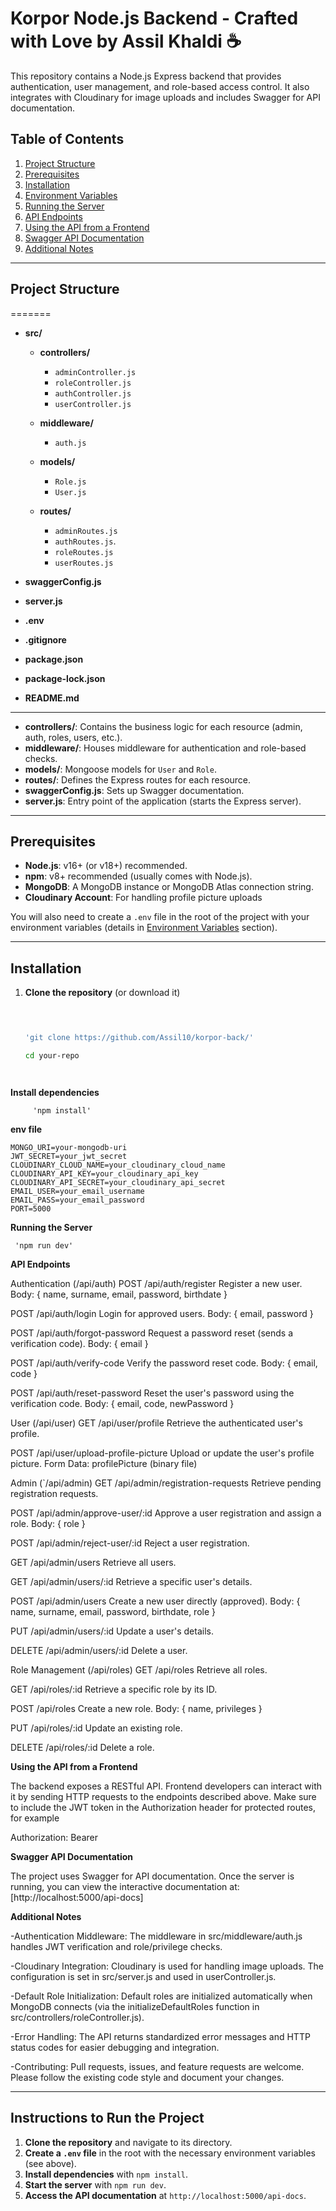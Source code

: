 # Korpor Node.js Backend - Crafted with Love by Assil Khaldi ☕


This repository contains a Node.js Express backend that provides authentication, user management, and role-based access control. 
It also integrates with Cloudinary for image uploads and includes Swagger for API documentation.

## Table of Contents

1. [Project Structure](#project-structure)  
2. [Prerequisites](#prerequisites)  
3. [Installation](#installation)  
4. [Environment Variables](#environment-variables)  
5. [Running the Server](#running-the-server)  
6. [API Endpoints](#api-endpoints)  
7. [Using the API from a Frontend](#using-the-api-from-a-frontend)  
8. [Swagger API Documentation](#swagger-api-documentation)  
9. [Additional Notes](#additional-notes)  

---

## Project Structure



=======




- **src/**
   - **controllers/**
       - `adminController.js`
       - `roleController.js`
       - `authController.js`
       - `userController.js`
  
   - **middleware/**
       - `auth.js`

   - **models/**
       - `Role.js`
       - `User.js`

  - **routes/**
       - `adminRoutes.js`
       - `authRoutes.js`.
       - `roleRoutes.js`
       - `userRoutes.js`


- **swaggerConfig.js**

- **server.js**

- **.env**

- **.gitignore**

- **package.json**

- **package-lock.json**

- **README.md**



---



- **controllers/**: Contains the business logic for each resource (admin, auth, roles, users, etc.).  
- **middleware/**: Houses middleware for authentication and role-based checks.  
- **models/**: Mongoose models for `User` and `Role`.  
- **routes/**: Defines the Express routes for each resource.  
- **swaggerConfig.js**: Sets up Swagger documentation.  
- **server.js**: Entry point of the application (starts the Express server).  

---

## Prerequisites

- **Node.js**: v16+ (or v18+) recommended.  
- **npm**: v8+ recommended (usually comes with Node.js).  
- **MongoDB**: A MongoDB instance or MongoDB Atlas connection string.  
- **Cloudinary Account**: For handling profile picture uploads


You will also need to create a `.env` file in the root of the project with your environment variables (details in [Environment Variables](#environment-variables) section).

---

## Installation

1. **Clone the repository** (or download it)  
   ```bash

  

   'git clone https://github.com/Assil10/korpor-back/'

   cd your-repo




**Install dependencies**

         'npm install'





**env file**
    
    MONGO_URI=your-mongodb-uri
    JWT_SECRET=your_jwt_secret
    CLOUDINARY_CLOUD_NAME=your_cloudinary_cloud_name
    CLOUDINARY_API_KEY=your_cloudinary_api_key
    CLOUDINARY_API_SECRET=your_cloudinary_api_secret
    EMAIL_USER=your_email_username
    EMAIL_PASS=your_email_password
    PORT=5000




 **Running the Server**

     'npm run dev'




 **API Endpoints**

Authentication (/api/auth)
POST /api/auth/register
Register a new user.
Body: { name, surname, email, password, birthdate }

POST /api/auth/login
Login for approved users.
Body: { email, password }

POST /api/auth/forgot-password
Request a password reset (sends a verification code).
Body: { email }

POST /api/auth/verify-code
Verify the password reset code.
Body: { email, code }

POST /api/auth/reset-password
Reset the user's password using the verification code.
Body: { email, code, newPassword }

User (/api/user)
GET /api/user/profile
Retrieve the authenticated user's profile.

POST /api/user/upload-profile-picture
Upload or update the user's profile picture.
Form Data: profilePicture (binary file)

Admin (`/api/admin)
GET /api/admin/registration-requests
Retrieve pending registration requests.

POST /api/admin/approve-user/:id
Approve a user registration and assign a role.
Body: { role }

POST /api/admin/reject-user/:id
Reject a user registration.

GET /api/admin/users
Retrieve all users.

GET /api/admin/users/:id
Retrieve a specific user's details.

POST /api/admin/users
Create a new user directly (approved).
Body: { name, surname, email, password, birthdate, role }

PUT /api/admin/users/:id
Update a user's details.

DELETE /api/admin/users/:id
Delete a user.

Role Management (/api/roles)
GET /api/roles
Retrieve all roles.

GET /api/roles/:id
Retrieve a specific role by its ID.

POST /api/roles
Create a new role.
Body: { name, privileges }

PUT /api/roles/:id
Update an existing role.

DELETE /api/roles/:id
Delete a role.




**Using the API from a Frontend**

The backend exposes a RESTful API. Frontend developers can interact with it by sending HTTP requests 
to the endpoints described above. Make sure to include the JWT token in the Authorization header for protected routes, for example

Authorization: Bearer <your-jwt-token>





**Swagger API Documentation**

The project uses Swagger for API documentation. Once the server is running, you can view the interactive documentation at: [http://localhost:5000/api-docs]





**Additional Notes**

-Authentication Middleware:
The middleware in src/middleware/auth.js handles JWT verification and role/privilege checks.

-Cloudinary Integration:
Cloudinary is used for handling image uploads. The configuration is set in src/server.js and used in userController.js.

-Default Role Initialization:
Default roles are initialized automatically when MongoDB connects (via the initializeDefaultRoles function in src/controllers/roleController.js).

-Error Handling:
The API returns standardized error messages and HTTP status codes for easier debugging and integration.

-Contributing:
Pull requests, issues, and feature requests are welcome. Please follow the existing code style and document your changes.






---

## Instructions to Run the Project

1. **Clone the repository** and navigate to its directory.
2. **Create a `.env` file** in the root with the necessary environment variables (see above).
3. **Install dependencies** with `npm install`.
4. **Start the server** with `npm run dev`.
5. **Access the API documentation** at `http://localhost:5000/api-docs`.




